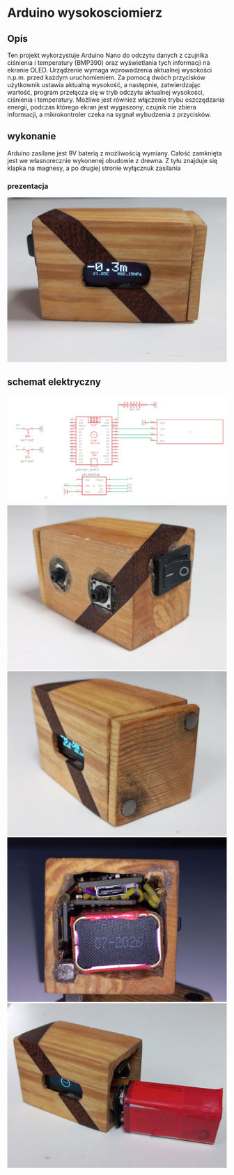 # Arduino wysokosciomierz
## Opis
Ten projekt wykorzystuje Arduino Nano do odczytu danych z czujnika ciśnienia i temperatury (BMP390) oraz wyświetlania tych informacji na ekranie OLED. Urządzenie wymaga wprowadzenia aktualnej wysokości n.p.m. przed każdym uruchomieniem. Za pomocą dwóch przycisków użytkownik ustawia aktualną wysokość, a następnie, zatwierdzając wartość, program przełącza się w tryb odczytu aktualnej wysokości, ciśnienia i temperatury. Możliwe jest również włączenie trybu oszczędzania energii, podczas którego ekran jest wygaszony, czujnik nie zbiera informacji, a mikrokontroler czeka na sygnał wybudzenia  z przycisków.
## wykonanie
Arduino zasilane jest 9V baterią z możliwością wymiany. Całość zamknięta jest we własnorecznie wykonenej obudowie z drewna. Z tyłu znajduje się klapka na magnesy, a po drugiej stronie wyłącznuk zasilania
### prezentacja
![](20240323_145735.jpg)
## schemat elektryczny
![](wysokosciomierz/schemat.PNG)

![](20240323_145754.jpg)
![](20240323_145822.jpg)
![](20240323_145948.jpg)
![](20240323_150043.jpg)
